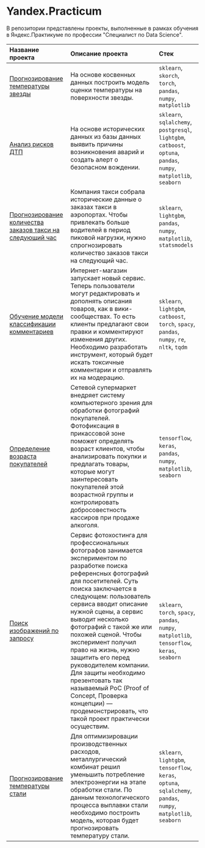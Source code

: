 # Yandex.Practicum

В репозитории представлены проекты, выполненные в рамках обучения в Яндекс.Практикуме по профессии "Специалист по Data Science".

| Название проекта | Описание проекта | Стек | 
| :---------------------- | :---------------------- | :---------------------- |
| [Прогнозирование температуры звезды](Stars%20temperature%20prediction) | На основе косвенных данных построить модель оценки температуры на поверхности звезды. | `sklearn`, `skorch`, `torch`, `pandas`, `numpy`, `matplotlib` |
| [Анализ рисков ДТП](Car%20accidents%20analysis) | На основе исторических данных из базы данных выявить причины возникновения аварий и создать алерт о безопасном вождении. | `sklearn`, `sqlalchemy`, `postgresql`, `lightgbm`, `catboost`, `optuna`, `pandas`, `numpy`, `matplotlib`, `seaborn` |
| [Прогнозирование количества заказов такси на следующий час](Taxi%20orders%20prediction) | Компания такси собрала исторические данные о заказах такси в аэропортах. Чтобы привлекать больше водителей в период пиковой нагрузки, нужно спрогнозировать количество заказов такси на следующий час. | `sklearn`, `lightgbm`, `pandas`, `numpy`, `matplotlib`, `statsmodels` |
| [Обучение модели классификации комментариев](Sentiment%20Analysis) | Интернет-магазин запускает новый сервис. Теперь пользователи могут редактировать и дополнять описания товаров, как в вики-сообществах. То есть клиенты предлагают свои правки и комментируют изменения других. Необходимо разработать инструмент, который будет искать токсичные комментарии и отправлять их на модерацию. | `sklearn`, `lightgbm`, `catboost`, `torch`, `spacy`, `pandas`, `numpy`, `re`, `nltk`, `tqdm` |
| [Определение возраста покупателей](Customers%20age%20determination) | Сетевой супермаркет внедряет систему компьютерного зрения для обработки фотографий покупателей. Фотофиксация в прикассовой зоне поможет определять возраст клиентов, чтобы анализировать покупки и предлагать товары, которые могут заинтересовать покупателей этой возрастной группы и контролировать добросовестность кассиров при продаже алкоголя. | `tensorflow`, `keras`, `pandas`, `numpy`, `matplotlib`, `seaborn` |
| [Поиск изображений по запросу](Image%20search) | Сервис фотохостинга для профессиональных фотографов занимается экспериментом по разработке поиска референсных фотографий для посетителей. Суть поиска заключается в следующем: пользователь сервиса вводит описание нужной сцены, а сервис выводит несколько фотографий с такой же или похожей сценой. Чтобы эксперимент получил право на жизнь, нужно защитить его перед руководителем компании. Для защиты необходимо презентовать так называемый PoC (Proof of Concept, Проверка концепции) — продемонстрировать, что такой проект практически осуществим. | `sklearn`, `torch`, `spacy`, `pandas`, `numpy`, `matplotlib`, `tensorflow`, `keras`, `seaborn` |
| [Прогнозирование температуры стали](Steel%20temperature%20prediction) | Для оптимизировации производственных расходов, металлургический комбинат решил уменьшить потребление электроэнергии на этапе обработки стали. По данным технологического процесса выплавки стали необходимо построить модель, которая будет прогнозировать температуру стали. | `sklearn`, `lightgbm`, `tensorflow`, `keras`, `optuna`, `sqlalchemy`, `pandas`, `numpy`, `matplotlib`, `seaborn` |
